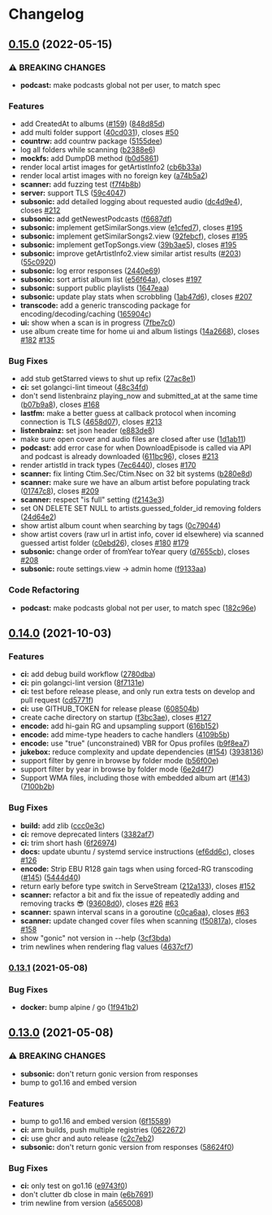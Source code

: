# Changelog

## [0.15.0](https://www.github.com/sentriz/gonic/compare/v0.14.0...v0.15.0) (2022-05-15)


### ⚠ BREAKING CHANGES

* **podcast:** make podcasts global not per user, to match spec

### Features

* add CreatedAt to albums ([#159](https://www.github.com/sentriz/gonic/issues/159)) ([848d85d](https://www.github.com/sentriz/gonic/commit/848d85d26a4c2a6e83cd01c21e63080fdbb27cd8))
* add multi folder support ([40cd031](https://www.github.com/sentriz/gonic/commit/40cd031b05c71d930b5d92ed6ebbbf676f5e219e)), closes [#50](https://www.github.com/sentriz/gonic/issues/50)
* **countrw:** add countrw package ([5155dee](https://www.github.com/sentriz/gonic/commit/5155dee2e82972ef50adfdbe2298b1126dcd994d))
* log all folders while scanning ([b2388e6](https://www.github.com/sentriz/gonic/commit/b2388e6d851c2192bda14eb7771c83ce75f493f9))
* **mockfs:** add DumpDB method ([b0d5861](https://www.github.com/sentriz/gonic/commit/b0d5861d10a5472d4ac07a5e27331ec492be69b6))
* render local artist images for getArtistInfo2 ([cb6b33a](https://www.github.com/sentriz/gonic/commit/cb6b33a9fb69589bf73e33773c6f16bf073ce865))
* render local artist images with no foreign key ([a74b5a2](https://www.github.com/sentriz/gonic/commit/a74b5a261c5d47c1a24942ecd4ddd98666755ad4))
* **scanner:** add fuzzing test ([f7f4b8b](https://www.github.com/sentriz/gonic/commit/f7f4b8b2cc3fffaa85a63fceba1bdc7cd79c9044))
* **server:** support TLS ([59c4047](https://www.github.com/sentriz/gonic/commit/59c404749fa71416e29facac4ec523acd65a0f01))
* **subsonic:** add detailed logging about requested audio ([dc4d9e4](https://www.github.com/sentriz/gonic/commit/dc4d9e4e96c905f6edcfcdddae0a16214b3b054d)), closes [#212](https://www.github.com/sentriz/gonic/issues/212)
* **subsonic:** add getNewestPodcasts ([f6687df](https://www.github.com/sentriz/gonic/commit/f6687df3f3f0d94a2db661b9d4b276175d951d68))
* **subsonic:** implement getSimilarSongs.view ([e1cfed7](https://www.github.com/sentriz/gonic/commit/e1cfed7965ed43c91689fd5949dab55fa77a983d)), closes [#195](https://www.github.com/sentriz/gonic/issues/195)
* **subsonic:** implement getSimilarSongs2.view ([92febcf](https://www.github.com/sentriz/gonic/commit/92febcffe6bbaff487b6869fbd3467003c987bed)), closes [#195](https://www.github.com/sentriz/gonic/issues/195)
* **subsonic:** implement getTopSongs.view ([39b3ae5](https://www.github.com/sentriz/gonic/commit/39b3ae5ecb2ddb8c733beb99c80b68356d203be2)), closes [#195](https://www.github.com/sentriz/gonic/issues/195)
* **subsonic:** improve getArtistInfo2.view similar artist results ([#203](https://www.github.com/sentriz/gonic/issues/203)) ([55c0920](https://www.github.com/sentriz/gonic/commit/55c09209b6ebdc0ecd7ca17d5b173a8db0cb23b1))
* **subsonic:** log error responses ([2440e69](https://www.github.com/sentriz/gonic/commit/2440e696892b38d2cc255373f700c2449a98fef2))
* **subsonic:** sort artist album list ([e56f64a](https://www.github.com/sentriz/gonic/commit/e56f64a75877efe15f96414c5dc58a33b03cb9ce)), closes [#197](https://www.github.com/sentriz/gonic/issues/197)
* **subsonic:** support public playlists ([1647eaa](https://www.github.com/sentriz/gonic/commit/1647eaac4585cca7a244036f9c242a5602706b83))
* **subsonic:** update play stats when scrobbling ([1ab47d6](https://www.github.com/sentriz/gonic/commit/1ab47d6fbee83f2dd00256bf5cd9ad33c2448202)), closes [#207](https://www.github.com/sentriz/gonic/issues/207)
* **transcode:** add a generic transcoding package for encoding/decoding/caching ([165904c](https://www.github.com/sentriz/gonic/commit/165904c2bb2857aacc9053759ff707d64389a3bb))
* **ui:** show when a scan is in progress ([7fbe7c0](https://www.github.com/sentriz/gonic/commit/7fbe7c0994356e5adaaa160e51ac4ae051ea027b))
* use album create time for home ui and album listings ([14a2668](https://www.github.com/sentriz/gonic/commit/14a266842600fae27a134590d69542dc5d0d2cfc)), closes [#182](https://www.github.com/sentriz/gonic/issues/182) [#135](https://www.github.com/sentriz/gonic/issues/135)


### Bug Fixes

* add stub getStarred views to shut up refix ([27ac8e1](https://www.github.com/sentriz/gonic/commit/27ac8e1d25d9b58a8c71b9f7318a6b398f4a5865))
* **ci:** set golangci-lint timeout ([48c34fd](https://www.github.com/sentriz/gonic/commit/48c34fdffc1c9bc47ce57d26b433dbbd775831a6))
* don't send listenbrainz playing_now and submitted_at at the same time ([b07b9a8](https://www.github.com/sentriz/gonic/commit/b07b9a8be610a932d6c66839f020456ff136d2f6)), closes [#168](https://www.github.com/sentriz/gonic/issues/168)
* **lastfm:** make a better guess at callback protocol when incoming connection is TLS ([4658d07](https://www.github.com/sentriz/gonic/commit/4658d0727323fdf8107f94c7b0a61c419e6504f6)), closes [#213](https://www.github.com/sentriz/gonic/issues/213)
* **listenbrainz:** set json header ([e883de8](https://www.github.com/sentriz/gonic/commit/e883de8c957a23d14103e547c7ddbbab161a43db))
* make sure open cover and audio files are closed after use ([1d1ab11](https://www.github.com/sentriz/gonic/commit/1d1ab116cd331fb5dbce50051f61be42e771ff80))
* **podcast:** add error case for when DownloadEpisode is called via API and podcast is already downloaded ([611bc96](https://www.github.com/sentriz/gonic/commit/611bc96e29abd69e322b0a33705c164b1577dd99)), closes [#213](https://www.github.com/sentriz/gonic/issues/213)
* render artistId in track types ([7ec6440](https://www.github.com/sentriz/gonic/commit/7ec6440ed2c95b0f38b8089c17dcd23a2d26bf23)), closes [#170](https://www.github.com/sentriz/gonic/issues/170)
* **scanner:** fix linting Ctim.Sec/Ctim.Nsec on 32 bit systems ([b280e8d](https://www.github.com/sentriz/gonic/commit/b280e8d256d28cfff6d135d8bf5eadc576e34d45))
* **scanner:** make sure we have an album artist before populating track ([01747c8](https://www.github.com/sentriz/gonic/commit/01747c89400decedaaa0f801bb9aeb8a7f6e75f5)), closes [#209](https://www.github.com/sentriz/gonic/issues/209)
* **scanner:** respect "is full" setting ([f2143e3](https://www.github.com/sentriz/gonic/commit/f2143e32ef42ae25875db62a2337a4770e095798))
* set ON DELETE SET NULL to artists.guessed_folder_id removing folders ([24d64e2](https://www.github.com/sentriz/gonic/commit/24d64e2125995bbe446fcadc449cc0914a70202c))
* show artist album count when searching by tags ([0c79044](https://www.github.com/sentriz/gonic/commit/0c790442f4fc0c53dd0c71c05b66c600db883b9a))
* show artist covers (raw url in artist info, cover id elsewhere) via scanned guessed artist folder ([c0ebd26](https://www.github.com/sentriz/gonic/commit/c0ebd2642206f7dba81f136cd9d576ded75bb14e)), closes [#180](https://www.github.com/sentriz/gonic/issues/180) [#179](https://www.github.com/sentriz/gonic/issues/179)
* **subsonic:** change order of fromYear toYear query ([d7655cb](https://www.github.com/sentriz/gonic/commit/d7655cb9d167222446c32a21eb4951b75e12857d)), closes [#208](https://www.github.com/sentriz/gonic/issues/208)
* **subsonic:** route settings.view -> admin home ([f9133aa](https://www.github.com/sentriz/gonic/commit/f9133aac91e5f18473dc461a6f2ffd0417967465))


### Code Refactoring

* **podcast:** make podcasts global not per user, to match spec ([182c96e](https://www.github.com/sentriz/gonic/commit/182c96e9669369d862787f46b541b5090cd64887))

## [0.14.0](https://www.github.com/sentriz/gonic/compare/v0.13.1...v0.14.0) (2021-10-03)


### Features

* **ci:** add debug build workflow ([2780dba](https://www.github.com/sentriz/gonic/commit/2780dba534b673b1a496d44c9fcc3007fd0f2e62))
* **ci:** pin golangci-lint version ([8f7131e](https://www.github.com/sentriz/gonic/commit/8f7131e25b9ea4207cdb9091ccbae26b5118cdac))
* **ci:** test before release please, and only run extra tests on develop and pull request ([cd5771f](https://www.github.com/sentriz/gonic/commit/cd5771f88635b95955c7d2aea72379411142b777))
* **ci:** use GITHUB_TOKEN for release please ([608504b](https://www.github.com/sentriz/gonic/commit/608504bedc88ec02cef34849cb42fb476dd63e1c))
* create cache directory on startup ([f3bc3ae](https://www.github.com/sentriz/gonic/commit/f3bc3ae78990948e75d0b9757c399aad4e5c3b6b)), closes [#127](https://www.github.com/sentriz/gonic/issues/127)
* **encode:** add hi-gain RG and upsampling support ([616b152](https://www.github.com/sentriz/gonic/commit/616b152fede7d56b77b8ea96bc2b86226d690f93))
* **encode:** add mime-type headers to cache handlers ([4109b5b](https://www.github.com/sentriz/gonic/commit/4109b5b66cbb53e9255fcd216195f8e1a773e48d))
* **encode:** use "true" (unconstrained) VBR for Opus profiles ([b9f8ea7](https://www.github.com/sentriz/gonic/commit/b9f8ea704876eb033986e7e586f16c93e2864df2))
* **jukebox:** reduce complexity and update dependencies ([#154](https://www.github.com/sentriz/gonic/issues/154)) ([3938136](https://www.github.com/sentriz/gonic/commit/393813665abb614fa2e2f57cdd575c4dd083b4b5))
* support filter by genre in browse by folder mode ([b56f00e](https://www.github.com/sentriz/gonic/commit/b56f00e9ace62fc3d60b21eef7e638b1ec5007d7))
* support filter by year in browse by folder mode ([6e2d4f7](https://www.github.com/sentriz/gonic/commit/6e2d4f73c53ab908b5933cfbbc1ffc97584e0a08))
* Support WMA files, including those with embedded album art ([#143](https://www.github.com/sentriz/gonic/issues/143)) ([7100b2b](https://www.github.com/sentriz/gonic/commit/7100b2b241ab5c199aaa17b2631b85b065b383e1))


### Bug Fixes

* **build:** add zlib ([ccc0e3c](https://www.github.com/sentriz/gonic/commit/ccc0e3c58d9fb1975bc0bdcf4f87829e9f705b74))
* **ci:** remove deprecated linters ([3382af7](https://www.github.com/sentriz/gonic/commit/3382af72f19eead97b601eee847fd60b6c50ca34))
* **ci:** trim short hash ([6f26974](https://www.github.com/sentriz/gonic/commit/6f269745a5f678b256b4a715ba236a2b847e4de9))
* **docs:** update ubuntu / systemd service instructions ([ef6dd6c](https://www.github.com/sentriz/gonic/commit/ef6dd6c82a638dcd8aa3254839e2f53580a4ef46)), closes [#126](https://www.github.com/sentriz/gonic/issues/126)
* **encode:** Strip EBU R128 gain tags when using forced-RG transcoding ([#145](https://www.github.com/sentriz/gonic/issues/145)) ([5444d40](https://www.github.com/sentriz/gonic/commit/5444d40018c6f8051fc8d03ef46bd66737dfe1f4))
* return early before type switch in ServeStream ([212a133](https://www.github.com/sentriz/gonic/commit/212a13395d288486f9baa57c2da9bef2d9b6324d)), closes [#152](https://www.github.com/sentriz/gonic/issues/152)
* **scanner:** refactor a bit and fix the issue of repeatedly adding and removing tracks 😎 ([93608d0](https://www.github.com/sentriz/gonic/commit/93608d04b49ebfde3020752802fd665ccfe807bb)), closes [#26](https://www.github.com/sentriz/gonic/issues/26) [#63](https://www.github.com/sentriz/gonic/issues/63)
* **scanner:** spawn interval scans in a goroutine ([c0ca6aa](https://www.github.com/sentriz/gonic/commit/c0ca6aaf0337a23b3f1d2a867884afe89fd4a281)), closes [#63](https://www.github.com/sentriz/gonic/issues/63)
* **scanner:** update changed cover files when scanning ([f50817a](https://www.github.com/sentriz/gonic/commit/f50817a3dcdaf752ac4c9a20c078428846dc2bde)), closes [#158](https://www.github.com/sentriz/gonic/issues/158)
* show "gonic" not version in --help ([3cf3bda](https://www.github.com/sentriz/gonic/commit/3cf3bdafd890ea25247f2bf9af14e775d8d1d148))
* trim newlines when rendering flag values ([4637cf7](https://www.github.com/sentriz/gonic/commit/4637cf70c16d9c4ea30c9604ca79704ec0e3f0c4))

### [0.13.1](https://www.github.com/sentriz/gonic/compare/v0.13.0...v0.13.1) (2021-05-08)


### Bug Fixes

* **docker:** bump alpine / go ([1f941b2](https://www.github.com/sentriz/gonic/commit/1f941b2085815d8aa0bf7ad7f3e44efba20295e8))

## [0.13.0](https://www.github.com/sentriz/gonic/compare/v0.12.3...v0.13.0) (2021-05-08)


### ⚠ BREAKING CHANGES

* **subsonic:** don't return gonic version from responses
* bump to go1.16 and embed version

### Features

* bump to go1.16 and embed version ([6f15589](https://www.github.com/sentriz/gonic/commit/6f15589c0889893b7beda85a81d49878401566f0))
* **ci:** arm builds, push multiple registries ([0622672](https://www.github.com/sentriz/gonic/commit/06226724b718883cff9e9150e60e2eeacc2e0a1c))
* **ci:** use ghcr and auto release ([c2c7eb2](https://www.github.com/sentriz/gonic/commit/c2c7eb249f77eebabc910c70357249a3017523ef))
* **subsonic:** don't return gonic version from responses ([58624f0](https://www.github.com/sentriz/gonic/commit/58624f07dc81c36fda79827cc41ac57e89e18b37))


### Bug Fixes

* **ci:** only test on go1.16 ([e9743f0](https://www.github.com/sentriz/gonic/commit/e9743f0cb0e96e9b4b434141e890a0fa16ce3f18))
* don't clutter db close in main ([e6b7691](https://www.github.com/sentriz/gonic/commit/e6b76915daa2bbd6f259f2b019cde9130c62e326))
* trim newline from version ([a565008](https://www.github.com/sentriz/gonic/commit/a5650084d7969a37765d291a6554984e4ae4e2d9))
